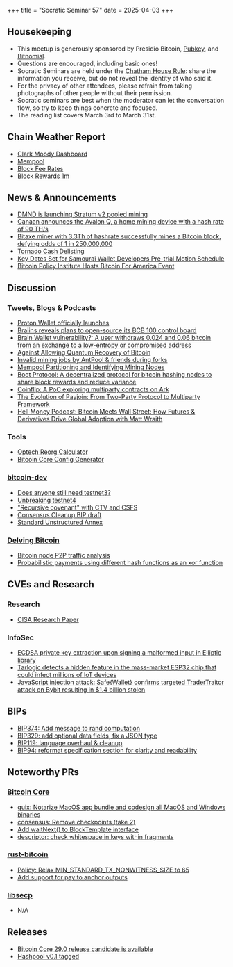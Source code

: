 +++
title = "Socratic Seminar 57"
date = 2025-04-03
+++

Housekeeping
------------

- This meetup is generously sponsored by Presidio Bitcoin, [Pubkey](https://bitrefill.com/), and [Bitnomial](https://bitnomial.com).
- Questions are encouraged, including basic ones!
- Socratic Seminars are held under the [Chatham House Rule](https://www.chathamhouse.org/about-us/chatham-house-rule): share the information you receive, but do not reveal the identity of who said it.
- For the privacy of other attendees, please refrain from taking photographs of other people without their permission.
- Socratic seminars are best when the moderator can let the conversation flow, so try to keep things concrete and focused.
- The reading list covers March 3rd to March 31st.

Chain Weather Report
--------------------

- [Clark Moody Dashboard](https://dashboard.clarkmoody.com/)
- [Mempool](https://mempool.space/graphs/mempool#1m)
- [Block Fee Rates](https://mempool.space/graphs/mining/block-fee-rates#1m)
- [Block Rewards 1m](https://mempool.space/graphs/mining/block-rewards#1m)

News & Announcements
--------------------

- [DMND is launching Stratum v2 pooled mining](https://www.dmnd.work/)
- [Canaan announces the Avalon Q, a home mining device with a hash rate of 90 TH/s](https://www.canaan.io/minerq)
- [Bitaxe miner with 3.3Th of hashrate successfully mines a Bitcoin block, defying odds of 1 in 250,000,000](https://mempool.space/block/000000000000000000006414aea39be567cf1d5ff6cbf2d77254fe7c714b0d81)
- [Tornado Cash Delisting](https://home.treasury.gov/news/press-releases/sb0057)
- [Key Dates Set for Samourai Wallet Developers Pre-trial Motion Schedule](https://www.nobsbitcoin.com/key-dates-set-for-samourai-wallet-developers-pre-trial-motion-schedule)
- [Bitcoin Policy Institute Hosts Bitcoin For America Event](https://bitcoinmagazine.com/news/the-united-states-must-embrace-bitcoin-now-a-recap-of-bitcoin-for-america)

Discussion
----------

### Tweets, Blogs & Podcasts

- [Proton Wallet officially launches](https://x.com/ProtonWallet/status/1888971248652235009)
- [Braiins reveals plans to open-source its BCB 100 control board](https://x.com/BraiinsMining/status/1895463159894302837)
- [Brain Wallet vulnerability?: A user withdraws 0.024 and 0.06 bitcoin from an exchange to a low-entropy or compromised address](https://x.com/mononautical/status/1895639824197206352)
- [Against Allowing Quantum Recovery of Bitcoin](https://blog.lopp.net/against-quantum-recovery-of-bitcoin/)
- [Invalid mining jobs by AntPool & friends during forks](https://b10c.me/observations/14-antpool-and-friends-invalid-mining-jobs/)
- [Mempool Partitioning and Identifying Mining Nodes](https://crypt-iq.github.io/coinscope-post.html)
- [Boot Protocol: A decentralized protocol for bitcoin hashing nodes to share block rewards and reduce variance](https://github.com/gridlabs-science/boot-protocol)
- [Coinflip: A PoC exploring multiparty contracts on Ark](https://coinflip.casino/how-it-works)
- [The Evolution of Payjoin: From Two-Party Protocol to Multiparty Framework](https://payjoindevkit.org/2025/03/18/the-evolution-of-payjoin)
- [Hell Money Podcast: Bitcoin Meets Wall Street: How Futures & Derivatives Drive Global Adoption with Matt Wraith](https://www.youtube.com/watch?v=KtDTDjPmmjw)

### Tools
- [Optech Reorg Calculator](https://bitcoinops.org/en/tools/reorg-calculator/)
- [Bitcoin Core Config Generator](https://github.com/jurraca/core-config-tui)

### [bitcoin-dev](https://groups.google.com/g/bitcoindev)

- [Does anyone still need testnet3?](https://mailing-list.bitcoindevs.xyz/bitcoindev/9FAA7EEC-BD22-491E-B21B-732AEA15F556@sprovoost.nl/#t)
- [Unbreaking testnet4](https://mailing-list.bitcoindevs.xyz/bitcoindev/hU75DurC5XToqizyA-vOKmVtmzd3uZGDKOyXuE_ogE6eQ8tPCrvX__S08fG_nrW5CjH6IUx7EPrq8KwM5KFy9ltbFBJZQCHR2ThoimRbMqU=@protonmail.com/)
- ["Recursive covenant" with CTV and CSFS](https://mailing-list.bitcoindevs.xyz/bitcoindev/Z8eUQCfCWjdivIzn@erisian.com.au/)
- [Consensus Cleanup BIP draft](https://mailing-list.bitcoindevs.xyz/bitcoindev/uDAujRxk4oWnEGYX9lBD3e0V7a4V4Pd-c4-2QVybSZNcfJj5a6IbO6fCM_xEQEpBvQeOT8eIi1r91iKFIveeLIxfNMzDys77HUcbl7Zne4g=@protonmail.com/)
- [Standard Unstructured Annex](https://mailing-list.bitcoindevs.xyz/bitcoindev/Z9tg-NbTNnYciSOh@petertodd.org/)

### [Delving Bitcoin](https://delvingbitcoin.org/)

- [Bitcoin node P2P traffic analysis](https://delvingbitcoin.org/t/bitcoin-node-p2p-traffic-analysis/1490)
- [Probabilistic payments using different hash functions as an xor function](https://delvingbitcoin.org/t/emulating-op-rand/1409/10)

CVEs and Research
-----------------

### Research

- [CISA Research Paper](https://hrf.org/latest/cisa-research-paper)

### InfoSec

- [ECDSA private key extraction upon signing a malformed input in Elliptic library](https://github.com/indutny/elliptic/security/advisories/GHSA-vjh7-7g9h-fjfh)
- [Tarlogic detects a hidden feature in the mass-market ESP32 chip that could infect millions of IoT devices](https://www.tarlogic.com/news/hidden-feature-esp32-chip-infect-ot-devices/)
- [JavaScript injection attack: Safe{Wallet} confirms targeted TraderTraitor attack on Bybit resulting in $1.4 billion stolen](https://x.com/safe/article/1897663514975649938)

BIPs
----

- [BIP374: Add message to rand computation](https://github.com/bitcoin/bips/pull/1758)
- [BIP329: add optional data fields, fix a JSON type](https://github.com/bitcoin/bips/pull/1750)
- [BIP119: language overhaul & cleanup](https://github.com/bitcoin/bips/pull/1792)
- [BIP94: reformat specification section for clarity and readability](https://github.com/bitcoin/bips/pull/1782)

Noteworthy PRs
--------------

### [Bitcoin Core](https://github.com/bitcoin/bitcoin)

- [guix: Notarize MacOS app bundle and codesign all MacOS and Windows binaries](https://github.com/bitcoin/bitcoin/pull/31407)
- [consensus: Remove checkpoints (take 2)](https://github.com/bitcoin/bitcoin/pull/31649)
- [Add waitNext() to BlockTemplate interface](https://github.com/bitcoin/bitcoin/pull/31283)
- [descriptor: check whitespace in keys within fragments](https://github.com/bitcoin/bitcoin/pull/31603)

### [rust-bitcoin](https://github.com/rust-bitcoin/rust-bitcoin)
- [Policy: Relax MIN_STANDARD_TX_NONWITNESS_SIZE to 65](https://github.com/rust-bitcoin/rust-bitcoin/pull/4114)
- [Add support for pay to anchor outputs](https://github.com/rust-bitcoin/rust-bitcoin/pull/4111)

### [libsecp](https://github.com/bitcoin-core/secp256k1)
- N/A

Releases
--------

- [Bitcoin Core 29.0 release candidate is available](https://github.com/bitcoin-core/bitcoin-devwiki/wiki/29.0-Release-Notes-draft)
- [Hashpool v0.1 tagged](https://github.com/vnprc/hashpool)
